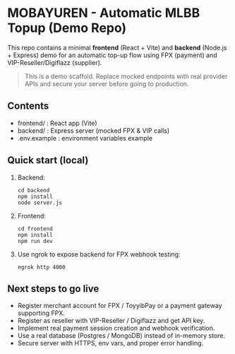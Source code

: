 # MOBAYUREN - Automatic MLBB Topup (Demo Repo)

This repo contains a minimal **frontend** (React + Vite) and **backend** (Node.js + Express) demo
for an automatic top-up flow using FPX (payment) and VIP-Reseller/Digiflazz (supplier).

> This is a demo scaffold. Replace mocked endpoints with real provider APIs and secure your
> server before going to production.

## Contents
- frontend/ : React app (Vite)
- backend/ : Express server (mocked FPX & VIP calls)
- .env.example : environment variables example

## Quick start (local)
1. Backend:
   ```
   cd backend
   npm install
   node server.js
   ```
2. Frontend:
   ```
   cd frontend
   npm install
   npm run dev
   ```
3. Use ngrok to expose backend for FPX webhook testing:
   ```
   ngrok http 4000
   ```

## Next steps to go live
- Register merchant account for FPX / ToyyibPay or a payment gateway supporting FPX.
- Register as reseller with VIP-Reseller / Digiflazz and get API key.
- Implement real payment session creation and webhook verification.
- Use a real database (Postgres / MongoDB) instead of in-memory store.
- Secure server with HTTPS, env vars, and proper error handling.

